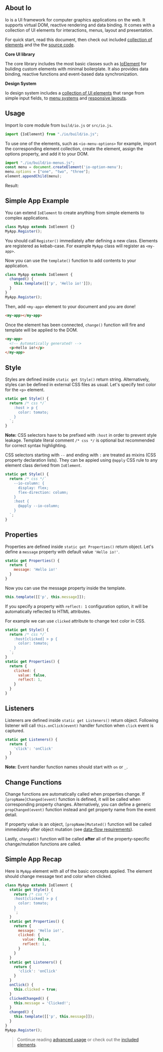 ## About Io

Io is a UI framework for computer graphics applications on the web. It supports virtual DOM, reactive rendering and data binding. It comes with a collection of UI elements for interactions, menus, layout and presentation.

For quick start, read this document, then check out included [collection of elements](#doc=elements-core#IoItem) and the the <a href="https://github.com/io-gui/io/" target="_blank">source code</a>.

**Core UI library**

The core library includes the most basic classes such as [IoElement](#doc=core-classes#IoElement) for buliding custom elements with minimal boilerplate. It also provides data binding, reactive functions and event-based data synchronization.

**Design System**

Io design system includes a [collection of UI elements](#doc=elements-core#IoItem) that range from simple input fields, to [menu systems](#doc=elements-menus#IoMenuItem) and [responsive layouts](#doc=elements-layout#IoCollapsable).

## Usage

Import Io core module from `build/io.js` or `src/io.js`.

```javascript
import {IoElement} from "./io/build/io.js";
```

To use one of the elements, such as `<io-menu-options>` for example, import the corresponding element collection, create the element, assign the options property, and add it to your DOM.

```javascript
import "./io/build/io-menus.js";
const menu = document.createElement('io-option-menu');
menu.options = ["one", "two", "three"];
element.appendChild(menu);
```

Result:

<io-option-menu value="one" options='["one", "two", "three"]'></io-option-menu>

## Simple App Example

You can extend `IoElement` to create anything from simple elements to complex applications.

```javascript
class MyApp extends IoElement {}
MyApp.Register();
```
You should call `Register()` immediately after defining a new class. Elements are registered as kebab-case. For example `MyApp` class will register as `<my-app>`.

Now you can use the `template()` function to add contents to your application.

```javascript
class MyApp extends IoElement {
  changed() {
    this.template([['p', 'Hello io!']]);
  }
}
MyApp.Register();
```

Then, add `<my-app>` element to your document and you are done!

```html
<my-app></my-app>
```

Once the element has been connected, `change()` function will fire and template will be applied to the DOM.

```html
<my-app>
  <!-- Automatically generated! -->
  <p>Hello io!</p>
</my-app>
```

## Style

Styles are defined inside `static get Style()` return string. Alternatively, styles can be defined in external CSS files as usual. Let's specify text color for the `<p>` element.

```javascript
static get Style() {
  return /* css */`
    :host > p {
      color: tomato;
    }
  `;
}
```

**Note:** CSS selectors have to be prefixed with `:host` in order to prevent style leakage. Template literal comment `/* css */` is optional but recommended for correct syntax highlighting.

CSS selectors starting with `--` and ending with `:` are treated as mixins (CSS property declaration lists). They can be appied using `@apply` CSS rule to any element class derived from `IoElement`.

```javascript
static get Style() {
  return /* css */`
    --io-column: {
      display: flex;
      flex-direction: column;
    }
    :host {
      @apply --io-column;
    }
  `;
}
```

## Properties

Properties are defined inside `static get Properties()` return object. Let's define a `message` property with default value `'Hello io!'`.

```javascript
static get Properties() {
  return {
    message: 'Hello io!'
  }
}
```

Now you can use the message property inside the template.

```javascript
this.template([['p', this.message]]);
```

If you specify a property with `reflect: 1` configuration option, it will be automatically reflected to HTML attributes.

For example we can use `clicked` attribute to change text color in CSS.

```javascript
static get Style() {
  return /* css */`
    :host[clicked] > p {
      color: tomato;
    }
  `;
}
static get Properties() {
  return {
    clicked: {
      value: false,
      reflect: 1,
    }
  }
}
```

## Listeners

Listeners are defined inside `static get Listeners()` return object. Following listener will call `this.onClick(event)` handler function when `click` event is captured.

```javascript
static get Listeners() {
  return {
    'click': 'onClick'
  }
}
```

**Note:** Event handler function names should start with `on` or `_`.

## Change Functions

Change functions are automatically called when properties change. If `[propName]Changed(event)` function is defined, it will be called when corresponding property changes. Alternatively, you can define a generic `propChanged(event)` function instead and get property name from the event detail.

If property value is an object, `[propName]Mutated()` function will be called immediately after object mutation (see [data-flow requirements](#doc=learn-more#data-flow)).

Lastly, `changed()` function will be called **after** all of the property-specific change/mutation functions are called.

## Simple App Recap

Here is `MyApp` element with all of the basic concepts applied. The element should change message text and color when clicked.

```javascript
class MyApp extends IoElement {
  static get Style() {
    return /* css */`
    :host[clicked] > p {
      color: tomato;
    }
    `;
  }
  static get Properties() {
    return {
      message: 'Hello io!',
      clicked: {
        value: false,
        reflect: 1,
      }
    }
  }
  static get Listeners() {
    return {
      'click': 'onClick'
    }
  }
  onClick() {
    this.clicked = true;
  }
  clickedChanged() {
    this.message = 'Clicked!';
  }
  changed() {
    this.template([['p', this.message]]);
  }
}
MyApp.Register();
```

> Continue reading [advanced usage](#doc=learn-more) or check out the [included elements](#doc=elements-core#IoItem).
